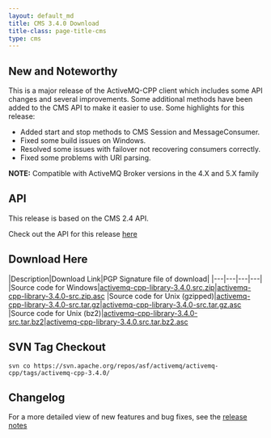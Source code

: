 ```yaml
---
layout: default_md
title: CMS 3.4.0 Download
title-class: page-title-cms
type: cms
---
```


New and Noteworthy
------------------

This is a major release of the ActiveMQ-CPP client which includes some API changes and several improvements. Some additional methods have been added to the CMS API to make it easier to use. Some highlights for this release:

*   Added start and stop methods to CMS Session and MessageConsumer.
*   Fixed some build issues on Windows.
*   Resolved some issues with failover not recovering consumers correctly.
*   Fixed some problems with URI parsing.

**NOTE:** Compatible with ActiveMQ Broker versions in the 4.X and 5.X family

API
---

This release is based on the CMS 2.4 API.

Check out the API for this release [here](../api_docs/activemqcpp-3.4.0/html)

Download Here
-------------

|Description|Download Link|PGP Signature file of download|
|---|---|---|---|
|Source code for Windows|[activemq-cpp-library-3.4.0.src.zip](http://archive.apache.org/dist/activemq/activemq-cpp/source/activemq-cpp-library-3.4.0-src.zip)|[activemq-cpp-library-3.4.0-src.zip.asc](http://archive.apache.org/dist/activemq/activemq-cpp/source/activemq-cpp-library-3.4.0-src.zip.asc)
|Source code for Unix (gzipped)|[activemq-cpp-library-3.4.0-src.tar.gz](http://archive.apache.org/dist/activemq/activemq-cpp/source/activemq-cpp-library-3.4.0-src.tar.gz)|[activemq-cpp-library-3.4.0-src.tar.gz.asc](http://archive.apache.org/dist/activemq/activemq-cpp/source/activemq-cpp-library-3.4.0-src.tar.gz.asc)
|Source code for Unix (bz2)|[activemq-cpp-library-3.4.0-src.tar.bz2](http://archive.apache.org/dist/activemq/activemq-cpp/source/activemq-cpp-library-3.4.0-src.tar.bz2)|[activemq-cpp-library-3.4.0.src.tar.bz2.asc](http://archive.apache.org/dist/activemq/activemq-cpp/source/activemq-cpp-library-3.4.0-src.tar.bz2.asc)

SVN Tag Checkout
----------------
```
svn co https://svn.apache.org/repos/asf/activemq/activemq-cpp/tags/activemq-cpp-3.4.0/
```

Changelog
---------

For a more detailed view of new features and bug fixes, see the [release notes](https://issues.apache.org/jira/secure/ReleaseNote.jspa?projectId=12311207&version=12316372)

